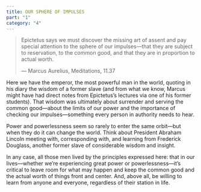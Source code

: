 ```yaml
---
title: OUR SPHERE OF IMPULSES
part: "1"
category: "4"
---
```


> Epictetus says we must discover the missing art of assent and pay special attention to the sphere of our impulses—that they are subject to reservation, to the common good, and that they are in proportion to actual worth.
>
> — Marcus Aurelius, Meditations, 11.37

Here we have the emperor, the most powerful man in the world, quoting in his diary the wisdom of a former slave (and from what we know, Marcus might have had direct notes from Epictetus’s lectures via one of his former students). That wisdom was ultimately about surrender and serving the common good—about the limits of our power and the importance of checking our impulses—something every person in authority needs to hear.

Power and powerlessness seem so rarely to enter the same orbit—but when they do it can change the world. Think about President Abraham Lincoln meeting with, corresponding with, and learning from Frederick Douglass, another former slave of considerable wisdom and insight.

In any case, all those men lived by the principles expressed here: that in our lives—whether we’re experiencing great power or powerlessness—it’s critical to leave room for what may happen and keep the common good and the actual worth of things front and center. And, above all, be willing to learn from anyone and everyone, regardless of their station in life.
